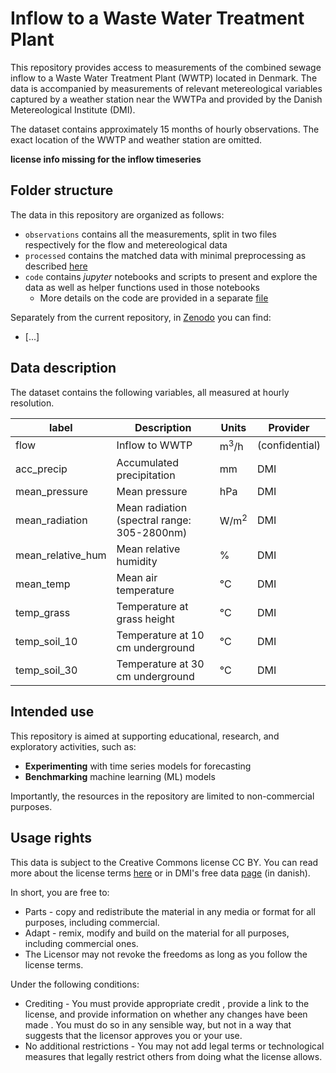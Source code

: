 # Inflow to a Waste Water Treatment Plant

This repository provides access to measurements of the combined sewage inflow to a Waste Water Treatment Plant (WWTP) located in Denmark. The data is accompanied by measurements of relevant metereological variables captured by a weather station near the WWTPa and provided by the Danish Metereological Institute (DMI).

The dataset contains approximately 15 months of hourly observations. The exact location of the WWTP and weather station are omitted.

**license info missing for the inflow timeseries**

## Folder structure

The data in this repository are organized as follows:

- `observations` contains all the measurements, split in two files respectively for the flow and metereological data
- `processed` contains the matched data with minimal preprocessing as described [here](./code/0_overview.ipynb)
- `code` contains _jupyter_ notebooks and scripts to present and explore the data as well as helper functions used in those notebooks
    - More details on the code are provided in a separate [file](.code/README.md)

Separately from the current repository, in [Zenodo]() you can find:
- [...]


## Data description

The dataset contains the following variables, all measured at hourly resolution.

| label | Description | Units | Provider |
| --- | --- | --- | --- |
| flow | Inflow to WWTP | m<sup>3</sup>/h | (confidential) |
| acc_precip | Accumulated precipitation | mm | DMI |
| mean_pressure | Mean pressure | hPa | DMI |
| mean_radiation | Mean radiation (spectral range: 305-2800nm) | W/m<sup>2 | DMI |
| mean_relative_hum | Mean relative humidity | % | DMI |
| mean_temp | Mean air temperature | °C | DMI |
| temp_grass | Temperature at grass height | °C | DMI |
| temp_soil_10 | Temperature at 10 cm underground | °C | DMI |
| temp_soil_30 | Temperature at 30 cm underground |  °C| DMI |

## Intended use

This repository is aimed at supporting educational, research, and exploratory activities, such as:

- __Experimenting__ with time series models for forecasting
- __Benchmarking__ machine learning (ML) models

Importantly, the resources in the repository are limited to non-commercial purposes.

## Usage rights

This data is subject to the Creative Commons license CC BY. You can read more about the license terms [here](https://creativecommons.org/licenses/by-nc/4.0/deed.en) or in DMI's free data [page](https://www.dmi.dk/friedata/guides-til-frie-data/vilkar-for-brug-af-data) (in danish). 

In short, you are free to:

- Parts - copy and redistribute the material in any media or format for all purposes, including commercial.
- Adapt - remix, modify and build on the material for all purposes, including commercial ones.
- The Licensor may not revoke the freedoms as long as you follow the license terms.

Under the following conditions:

- Crediting - You must provide appropriate credit , provide a link to the license, and provide information on whether any changes have been made . You must do so in any sensible way, but not in a way that suggests that the licensor approves you or your use.
- No additional restrictions - You may not add legal terms or technological measures that legally restrict others from doing what the license allows.

